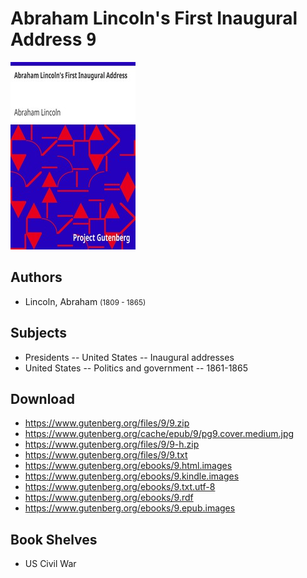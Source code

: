 # Abraham Lincoln's First Inaugural Address <kbd>9</kbd>

![](./cover.medium.jpg "")

## Authors


 - Lincoln, Abraham <small>(1809 - 1865)</small>

## Subjects


 - Presidents -- United States -- Inaugural addresses
 - United States -- Politics and government -- 1861-1865

## Download


 - https://www.gutenberg.org/files/9/9.zip
 - https://www.gutenberg.org/cache/epub/9/pg9.cover.medium.jpg
 - https://www.gutenberg.org/files/9/9-h.zip
 - https://www.gutenberg.org/files/9/9.txt
 - https://www.gutenberg.org/ebooks/9.html.images
 - https://www.gutenberg.org/ebooks/9.kindle.images
 - https://www.gutenberg.org/ebooks/9.txt.utf-8
 - https://www.gutenberg.org/ebooks/9.rdf
 - https://www.gutenberg.org/ebooks/9.epub.images

## Book Shelves


 - US Civil War
